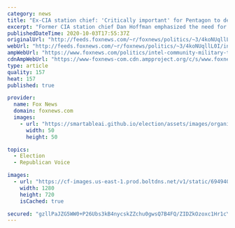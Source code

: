 ```yaml
---
category: news
title: "Ex-CIA station chief: 'Critically important' for Pentagon to deter adversaries amid Trump's COVID diagnosis"
excerpt: "Former CIA station chief Dan Hoffman emphasized the need for the U.S. government to maintain transparency as foreign adversaries could exploit the president's coronavirus diagnosis."
publishedDateTime: 2020-10-03T17:55:37Z
originalUrl: "http://feeds.foxnews.com/~r/foxnews/politics/~3/4koNUqllL0I/intel-community-military-trump-covid-diagnosis"
webUrl: "http://feeds.foxnews.com/~r/foxnews/politics/~3/4koNUqllL0I/intel-community-military-trump-covid-diagnosis"
ampWebUrl: "https://www.foxnews.com/politics/intel-community-military-trump-covid-diagnosis.amp"
cdnAmpWebUrl: "https://www-foxnews-com.cdn.ampproject.org/c/s/www.foxnews.com/politics/intel-community-military-trump-covid-diagnosis.amp"
type: article
quality: 157
heat: 157
published: true

provider:
  name: Fox News
  domain: foxnews.com
  images:
    - url: "https://smartableai.github.io/election/assets/images/organizations/foxnews.com-50x50.jpg"
      width: 50
      height: 50

topics:
  - Election
  - Republican Voice

images:
  - url: "https://cf-images.us-east-1.prod.boltdns.net/v1/static/694940094001/9a170cdf-5a0f-4f2d-9d9c-2fad58d30902/100c15e9-bada-45a2-aef5-485abaa80134/1280x720/match/image.jpg"
    width: 1280
    height: 720
    isCached: true

secured: "gzllPaJZG5WW0+P26Ubs3kB4nycskZZchu0gwsQ7B4FQ/ZIDZkOzoxc1Hr1cY8DV9sDI2lrjwT7NfQnR9idLwIlwzKmavhaiaiW/SO+eZUlAp7mhiGxrOhBdW96qi8UUlGHMQkrobX6LCCxKYeE1HulESwKerCIPUJg7I2TyAMCsAOBHiNlfEJmhpl1/Rh94NZzRgCye2zFFBShCW1jx/bihb/mC6GO/PM4DtbFp/PBxE8LPpiX454Jm4Tx0gXstv6mcF6OXssjqXs13hlN30+1B8Iffldqr3tqF9wE/7vWUwGP1Lm/c1GCboT2K2bxCgBN4uuzmrK8aM/mFG8V+4ETewVEybAWk1JZ97IslzwQ=;S9x7O4wyJ1tAp5om4/+mVw=="
---
```


